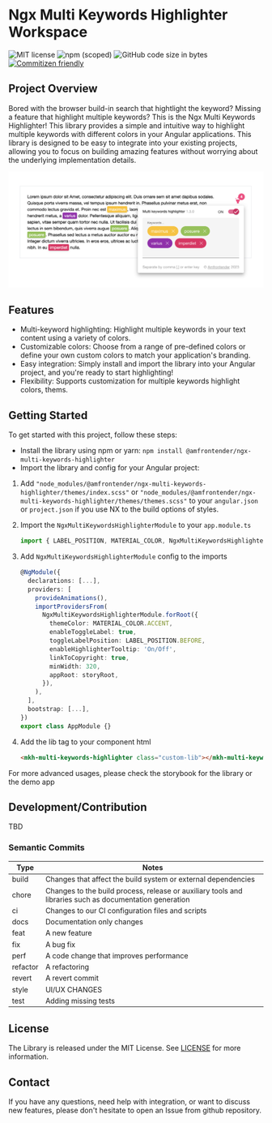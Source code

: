 # Ngx Multi Keywords Highlighter Workspace

![MIT license](https://img.shields.io/badge/License-MIT-blue.svg)
![npm (scoped)](https://img.shields.io/npm/v/%40amfrontender/ngx-multi-keywords-highlighter)
![GitHub code size in bytes](https://img.shields.io/github/languages/code-size/dylannnn/ngx-multi-keywords-highlighter)
[![Commitizen friendly](https://img.shields.io/badge/commitizen-friendly-brightgreen.svg)](http://commitizen.github.io/cz-cli/)

## Project Overview

Bored with the browser build-in search that hightlight the keyword? Missing a feature that highlight multiple keywords? This is the Ngx Multi Keywords Highlighter! This library provides a simple and intuitive way to highlight multiple keywords with different colors in your Angular applications. This library is designed to be easy to integrate into your existing projects, allowing you to focus on building amazing features without worrying about the underlying implementation details.

![NGX Multi Keywords Highlighter](https://github.com/dylannnn/ngx-multi-keywords-highlighter/blob/main/tools/assets/multi-keywords-highlighter.png "NGX Multi Keywords Highlighter")

## Features

- Multi-keyword highlighting: Highlight multiple keywords in your text content using a variety of colors.
- Customizable colors: Choose from a range of pre-defined colors or define your own custom colors to match your application's branding.
- Easy integration: Simply install and import the library into your Angular project, and you're ready to start highlighting!
- Flexibility: Supports customization for multiple keywords highlight colors, thems.

## Getting Started

To get started with this project, follow these steps:

- Install the library using npm or yarn: `npm install @amfrontender/ngx-multi-keywords-highlighter`
- Import the library and config for your Angular project:

1. Add `"node_modules/@amfrontender/ngx-multi-keywords-highlighter/themes/index.scss"` or `"node_modules/@amfrontender/ngx-multi-keywords-highlighter/themes/themes.scss"` to your `angular.json` or `project.json` if you use NX to the build options of styles.

2. Import the `NgxMultiKeywordsHighlighterModule` to your `app.module.ts`

    ```typescript
    import { LABEL_POSITION, MATERIAL_COLOR, NgxMultiKeywordsHighlighterModule } from '@amfrontender/ngx-multi-keywords-highlighter';
    ```

3. Add `NgxMultiKeywordsHighlighterModule` config to the imports

    ```typescript
    @NgModule({
      declarations: [...],
      providers: [
        provideAnimations(),
        importProvidersFrom(
          NgxMultiKeywordsHighlighterModule.forRoot({
            themeColor: MATERIAL_COLOR.ACCENT,
            enableToggleLabel: true,
            toggleLabelPosition: LABEL_POSITION.BEFORE,
            enableHighlighterTooltip: 'On/Off',
            linkToCopyright: true,
            minWidth: 320,
            appRoot: storyRoot,
          }),
        ),
      ],
      bootstrap: [...],
    })
    export class AppModule {}
    ```

4. Add the lib tag to your component html

    ```html
    <mkh-multi-keywords-highlighter class="custom-lib"></mkh-multi-keywords-highlighter>
    ```

For more advanced usages, please check the storybook for the library or the demo app

## Development/Contribution

TBD

### Semantic Commits

<!-- prettier-ignore-start -->
| Type     | Notes                                                                                                   |
|----------|---------------------------------------------------------------------------------------------------------|
| build    | Changes that affect the build system or external dependencies                                           |
| chore    | Changes to the build process, release or auxiliary tools and libraries such as documentation generation |
| ci       | Changes to our CI configuration files and scripts                                                       |
| docs     | Documentation only changes                                                                              |
| feat     | A new feature                                                                                           |
| fix      | A bug fix                                                                                               |
| perf     | A code change that improves performance                                                                 |
| refactor | A refactoring                                                                                           |
| revert   | A revert commit                                                                                         |
| style    | UI/UX CHANGES                                                                                           |
| test     | Adding missing tests                                                                                    |
<!-- prettier-ignore-end -->

## License

The Library is released under the MIT License. See [LICENSE](LICENSE) for more information.

## Contact

If you have any questions, need help with integration, or want to discuss new features, please don't hesitate to open an Issue from github repository.

